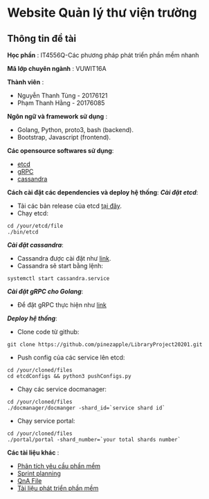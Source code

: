 # Website Quản lý thư viện trường
## Thông tin đề tài
**Học phần** : IT4556Q-Các phương pháp phát triển phần mềm nhanh

**Mã lớp chuyên ngành** : VUWIT16A

**Thành viên** :
- Nguyễn Thanh Tùng - 20176121
- Phạm Thanh Hằng - 20176085

**Ngôn ngữ và framework sử dụng** :
- Golang, Python, proto3, bash (backend).
- Bootstrap, Javascript (frontend).

**Các opensource softwares sử dụng**:
- [etcd](https://etcd.io/)
- [gRPC](https://grpc.io/)
- [cassandra](https://cassandra.apache.org/)

**Cách cài đặt các dependencies và deploy hệ thống**:
***Cài đặt etcd***:
- Tải các bản release của etcd [tại đây](https://github.com/etcd-io/etcd/releases).
- Chạy etcd:
```
cd /your/etcd/file
./bin/etcd
```
***Cài đặt cassandra***:
- Cassandra được cài đặt như [link](https://cassandra.apache.org/doc/latest/getting_started/installing.html).
- Cassandra sẽ start bằng lệnh:
```
systemctl start cassandra.service
```
***Cài đặt gRPC cho Golang***:
- Để đặt gRPC thực hiện như [link](https://grpc.io/docs/languages/go/quickstart/)

***Deploy hệ thống***:
- Clone code từ github:
```
git clone https://github.com/pinezapple/LibraryProject20201.git
```
- Push config của các service lên etcd:
```
cd /your/cloned/files
cd etcdConfigs && python3 pushConfigs.py
```
- Chạy các service docmanager:
```
cd /your/cloned/files
./docmanager/docmanger -shard_id=`service shard id`
```
- Chạy service portal:
```
cd /your/cloned/files
./portal/portal -shard_number=`your total shards number`
```

**Các tài liệu khác** :
- [Phân tích yêu cầu phần mềm](https://drive.google.com/open?id=1XAD5SHuuKTj9p12JePVix_pfcdow-a6jhYzckpSOWxE)
- [Sprint planning](https://drive.google.com/file/d/1zRfYP8E_dr7blH6TxqzpF_2vAYAuWGDo/view?usp=sharing)
- [QnA File](https://drive.google.com/file/d/1mIAgsAoSo6Jj55SHId-utsZTrNTX_O9B/view?usp=sharing)
- [Tài liệu phát triển phần mềm](https://github.com/pinezapple/LibraryProject20201/tree/master/Documents)
